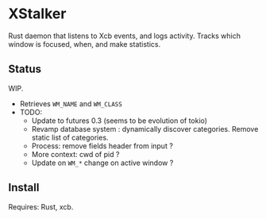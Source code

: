 XStalker
========

Rust daemon that listens to Xcb events, and logs activity.
Tracks which window is focused, when, and make statistics.


Status
------

WIP.
* Retrieves `WM_NAME` and `WM_CLASS`
* TODO:
	* Update to futures 0.3 (seems to be evolution of tokio)
	* Revamp database system : dynamically discover categories. Remove static list of categories.
	* Process: remove fields header from input ?
	* More context: cwd of pid ?
	* Update on `WM_*` change on active window ?

Install
-------

Requires: Rust, xcb.

